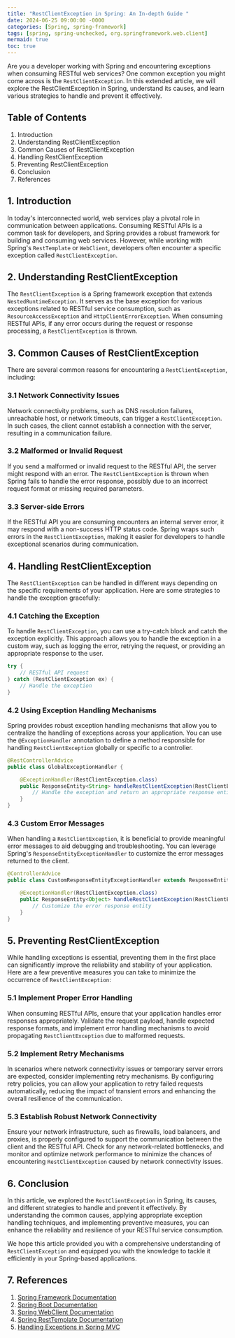 ```yaml
---
title: "RestClientException in Spring: An In-depth Guide "
date: 2024-06-25 09:00:00 -0000
categories: [Spring, spring-framework]
tags: [spring, spring-unchecked, org.springframework.web.client]
mermaid: true
toc: true
---
```



Are you a developer working with Spring and encountering exceptions when consuming RESTful web services? One common exception you might come across is the `RestClientException`. In this extended article, we will explore the RestClientException in Spring, understand its causes, and learn various strategies to handle and prevent it effectively.

## Table of Contents

1. Introduction
2. Understanding RestClientException
3. Common Causes of RestClientException
4. Handling RestClientException
5. Preventing RestClientException
6. Conclusion
7. References

## 1. Introduction

In today's interconnected world, web services play a pivotal role in communication between applications. Consuming RESTful APIs is a common task for developers, and Spring provides a robust framework for building and consuming web services. However, while working with Spring's `RestTemplate` or `WebClient`, developers often encounter a specific exception called `RestClientException`.

## 2. Understanding RestClientException

The `RestClientException` is a Spring framework exception that extends `NestedRuntimeException`. It serves as the base exception for various exceptions related to RESTful service consumption, such as `ResourceAccessException` and `HttpClientErrorException`. When consuming RESTful APIs, if any error occurs during the request or response processing, a `RestClientException` is thrown.

## 3. Common Causes of RestClientException

There are several common reasons for encountering a `RestClientException`, including:

### 3.1 Network Connectivity Issues

Network connectivity problems, such as DNS resolution failures, unreachable host, or network timeouts, can trigger a `RestClientException`. In such cases, the client cannot establish a connection with the server, resulting in a communication failure.

### 3.2 Malformed or Invalid Request

If you send a malformed or invalid request to the RESTful API, the server might respond with an error. The `RestClientException` is thrown when Spring fails to handle the error response, possibly due to an incorrect request format or missing required parameters.

### 3.3 Server-side Errors

If the RESTful API you are consuming encounters an internal server error, it may respond with a non-success HTTP status code. Spring wraps such errors in the `RestClientException`, making it easier for developers to handle exceptional scenarios during communication.

## 4. Handling RestClientException

The `RestClientException` can be handled in different ways depending on the specific requirements of your application. Here are some strategies to handle the exception gracefully:

### 4.1 Catching the Exception

To handle `RestClientException`, you can use a try-catch block and catch the exception explicitly. This approach allows you to handle the exception in a custom way, such as logging the error, retrying the request, or providing an appropriate response to the user.

```java
try {
    // RESTful API request
} catch (RestClientException ex) {
    // Handle the exception
}
```

### 4.2 Using Exception Handling Mechanisms

Spring provides robust exception handling mechanisms that allow you to centralize the handling of exceptions across your application. You can use the `@ExceptionHandler` annotation to define a method responsible for handling `RestClientException` globally or specific to a controller.

```java
@RestControllerAdvice
public class GlobalExceptionHandler {

    @ExceptionHandler(RestClientException.class)
    public ResponseEntity<String> handleRestClientException(RestClientException ex) {
        // Handle the exception and return an appropriate response entity
    }
}
```

### 4.3 Custom Error Messages

When handling a `RestClientException`, it is beneficial to provide meaningful error messages to aid debugging and troubleshooting. You can leverage Spring's `ResponseEntityExceptionHandler` to customize the error messages returned to the client.

```java
@ControllerAdvice
public class CustomResponseEntityExceptionHandler extends ResponseEntityExceptionHandler {

    @ExceptionHandler(RestClientException.class)
    public ResponseEntity<Object> handleRestClientException(RestClientException ex, WebRequest request) {
        // Customize the error response entity
    }
}
```

## 5. Preventing RestClientException

While handling exceptions is essential, preventing them in the first place can significantly improve the reliability and stability of your application. Here are a few preventive measures you can take to minimize the occurrence of `RestClientException`:

### 5.1 Implement Proper Error Handling

When consuming RESTful APIs, ensure that your application handles error responses appropriately. Validate the request payload, handle expected response formats, and implement error handling mechanisms to avoid propagating `RestClientException` due to malformed requests.

### 5.2 Implement Retry Mechanisms

In scenarios where network connectivity issues or temporary server errors are expected, consider implementing retry mechanisms. By configuring retry policies, you can allow your application to retry failed requests automatically, reducing the impact of transient errors and enhancing the overall resilience of the communication.

### 5.3 Establish Robust Network Connectivity

Ensure your network infrastructure, such as firewalls, load balancers, and proxies, is properly configured to support the communication between the client and the RESTful API. Check for any network-related bottlenecks, and monitor and optimize network performance to minimize the chances of encountering `RestClientException` caused by network connectivity issues.

## 6. Conclusion

In this article, we explored the `RestClientException` in Spring, its causes, and different strategies to handle and prevent it effectively. By understanding the common causes, applying appropriate exception handling techniques, and implementing preventive measures, you can enhance the reliability and resilience of your RESTful service consumption.

We hope this article provided you with a comprehensive understanding of `RestClientException` and equipped you with the knowledge to tackle it efficiently in your Spring-based applications.

## 7. References

1. [Spring Framework Documentation](https://docs.spring.io/spring-framework/docs/current/reference/html/)
2. [Spring Boot Documentation](https://docs.spring.io/spring-boot/docs/current/reference/html/)
3. [Spring WebClient Documentation](https://docs.spring.io/spring-framework/docs/current/reference/html/web.html#web-reactive-client)
4. [Spring RestTemplate Documentation](https://docs.spring.io/spring-framework/docs/current/reference/html/web.html#resttemplate)
5. [Handling Exceptions in Spring MVC](https://www.baeldung.com/exception-handling-for-rest-with-spring)